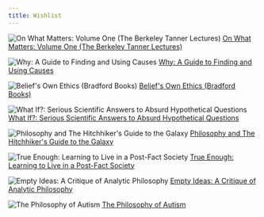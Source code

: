 ```yaml
---
title: Wishlist
---
```

![On What Matters: Volume One (The Berkeley Tanner Lectures)](http://ecx.images-amazon.com/images/I/41gF8oSt3-L._SL500_PIsitb-sticker-arrow-big,TopRight,35,-73_OU01_SL135_.jpg "On What Matters: Volume One (The Berkeley Tanner Lectures)") [On What Matters: Volume One (The Berkeley Tanner Lectures)](http://www.bookfinder.com/search/?title=On+What+Matters%3A+Volume+One+%28The+Berkeley+Tanner+Lectures%29&submitBtn=Search&new_used=U&destination=nl&currency=EUR&binding=*&isbn=&keywords=&minprice=&maxprice=&min_year=&max_year=&mode=advanced&st=sr&ac=qr)

![Why: A Guide to Finding and Using Causes](http://ecx.images-amazon.com/images/I/51TQle0L4fL._SL500_PIsitb-sticker-arrow-big,TopRight,35,-73_OU01_SL135_.jpg "Why: A Guide to Finding and Using Causes") [Why: A Guide to Finding and Using Causes](http://www.bookfinder.com/search/?title=Why%3A+A+Guide+to+Finding+and+Using+Causes&submitBtn=Search&new_used=U&destination=nl&currency=EUR&binding=*&isbn=&keywords=&minprice=&maxprice=&min_year=&max_year=&mode=advanced&st=sr&ac=qr)

![Belief's Own Ethics (Bradford Books)](http://ecx.images-amazon.com/images/I/31NVJE7S2VL._SL500_PIsitb-sticker-arrow-big,TopRight,35,-73_OU01_SL135_.jpg "Belief's Own Ethics (Bradford Books)") [Belief's Own Ethics (Bradford Books)](http://www.bookfinder.com/search/?title=Belief%27s+Own+Ethics+%28Bradford+Books%29&submitBtn=Search&new_used=U&destination=nl&currency=EUR&binding=*&isbn=&keywords=&minprice=&maxprice=&min_year=&max_year=&mode=advanced&st=sr&ac=qr)

![What If?: Serious Scientific Answers to Absurd Hypothetical Questions](http://ecx.images-amazon.com/images/I/51PdzumjQFL._SL500_PIsitb-sticker-arrow-big,TopRight,35,-73_OU01_SL135_.jpg "What If?: Serious Scientific Answers to Absurd Hypothetical Questions") [What If?: Serious Scientific Answers to Absurd Hypothetical Questions](http://www.bookfinder.com/search/?title=What+If%3F%3A+Serious+Scientific+Answers+to+Absurd+Hypothetical+Questions&submitBtn=Search&new_used=U&destination=nl&currency=EUR&binding=*&isbn=&keywords=&minprice=&maxprice=&min_year=&max_year=&mode=advanced&st=sr&ac=qr)

![Philosophy and The Hitchhiker's Guide to the Galaxy](http://ecx.images-amazon.com/images/I/51lSiVT094L._SL500_PIsitb-sticker-arrow-big,TopRight,35,-73_OU01_SL135_.jpg "Philosophy and The Hitchhiker's Guide to the Galaxy") [Philosophy and The Hitchhiker's Guide to the Galaxy](http://www.bookfinder.com/search/?title=Philosophy+and+The+Hitchhiker%27s+Guide+to+the+Galaxy&submitBtn=Search&new_used=U&destination=nl&currency=EUR&binding=*&isbn=&keywords=&minprice=&maxprice=&min_year=&max_year=&mode=advanced&st=sr&ac=qr)

![True Enough: Learning to Live in a Post-Fact Society](http://ecx.images-amazon.com/images/I/41C9FMZy5SL._SL500_PIsitb-sticker-arrow-big,TopRight,35,-73_OU01_SL135_.jpg "True Enough: Learning to Live in a Post-Fact Society") [True Enough: Learning to Live in a Post-Fact Society](http://www.bookfinder.com/search/?title=True+Enough%3A+Learning+to+Live+in+a+Post-Fact+Society&submitBtn=Search&new_used=U&destination=nl&currency=EUR&binding=*&isbn=&keywords=&minprice=&maxprice=&min_year=&max_year=&mode=advanced&st=sr&ac=qr)

![Empty Ideas: A Critique of Analytic Philosophy](http://ecx.images-amazon.com/images/I/41Has1Vo4HL._SL500_PIsitb-sticker-arrow-big,TopRight,35,-73_OU01_SL135_.jpg "Empty Ideas: A Critique of Analytic Philosophy") [Empty Ideas: A Critique of Analytic Philosophy](http://www.bookfinder.com/search/?title=Empty+Ideas%3A+A+Critique+of+Analytic+Philosophy&submitBtn=Search&new_used=U&destination=nl&currency=EUR&binding=*&isbn=&keywords=&minprice=&maxprice=&min_year=&max_year=&mode=advanced&st=sr&ac=qr)

![The Philosophy of Autism](http://ecx.images-amazon.com/images/I/51Mas5gL28L._SL500_PIsitb-sticker-arrow-big,TopRight,35,-73_OU01_SL135_.jpg "The Philosophy of Autism") [The Philosophy of Autism](http://www.bookfinder.com/search/?title=The+Philosophy+of+Autism&submitBtn=Search&new_used=U&destination=nl&currency=EUR&binding=*&isbn=&keywords=&minprice=&maxprice=&min_year=&max_year=&mode=advanced&st=sr&ac=qr)

